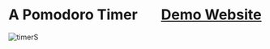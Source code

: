 # A Pomodoro Timer &nbsp; &nbsp; &nbsp; [Demo Website](https://ke-liang-liu.github.io/timer/)

![timerS](https://user-images.githubusercontent.com/55439246/83521006-eef8ad80-a521-11ea-8e78-21cfe5d9d81a.png)
